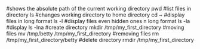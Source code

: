 #shows the absolute path of the current working directory
pwd
#list files in directory
ls
#changes working directory to home directory
cd ~
#display files in long format
ls -l
#display files even hidden ones n long format
ls -la
#display
ls -lna
#create directory
mkdir /tmp/my_first_directory
#moving files
mv /tmp/betty /tmp/my_first_directory
#removing files
rm /tmp/my_first_directory/betty
#delete directory
rmdir /tmp/my_first_directory

